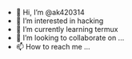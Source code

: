 - 👋 Hi, I’m @ak420314
- 👀 I’m interested in hacking 
- 🌱 I’m currently learning termux 
- 💞️ I’m looking to collaborate on ...
- 📫 How to reach me ...

<!---
ak420314/ak420314 is a ✨ special ✨ repository because its `README.md` (this file) appears on your GitHub profile.
You can click the Preview link to take a look at your changes.
--->
